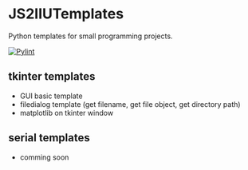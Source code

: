 # JS2IIUTemplates
Python templates for small programming projects.

[![Pylint](https://github.com/JS2IIU-MH/JS2IIUTemplates/actions/workflows/pylint.yml/badge.svg)](https://github.com/JS2IIU-MH/JS2IIUTemplates/actions/workflows/pylint.yml)

## tkinter templates

- GUI basic template
- filedialog template (get filename, get file object, get directory path)
- matplotlib on tkinter window

## serial templates

- comming soon

